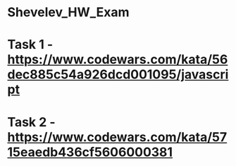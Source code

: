 # Shevelev_HW_Exam
# Task 1 - https://www.codewars.com/kata/56dec885c54a926dcd001095/javascript
# Task 2 - https://www.codewars.com/kata/5715eaedb436cf5606000381
